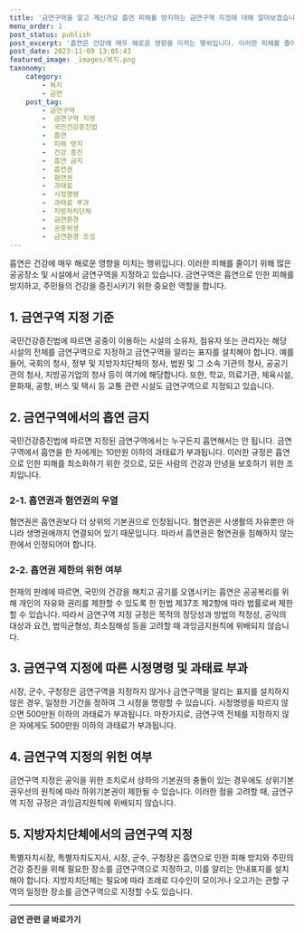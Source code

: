 ```yaml
---
title: '금연구역을 알고 계신가요 흡연 피해를 방지하는 금연구역 지정에 대해 알아보겠습니다'
menu_order: 1
post_status: publish
post_excerpt: '흡연은 건강에 매우 해로운 영향을 미치는 행위입니다. 이러한 피해를 줄이기 위해 많은 공공장소 및 시설에서 금연구역을 지정하고 있습니다. 금연구역은 흡연으로 인한 피해를 방지하고, 주민들의 건강을 증진시키기 위한 중요한 역할을 합니다.'
post_date: 2023-11-09 13:05:43
featured_image: _images/복지.png
taxonomy:
    category:
        - 복지
        - 금연
    post_tag:
        - 금연구역
        -  금연구역 지정
        -  국민건강증진법
        -  흡연
        -  피해 방지
        -  건강 증진
        -  흡연 금지
        -  흡연권
        -  혐연권
        -  과태료
        -  시정명령
        -  과태료 부과
        -  지방자치단체
        -  금연환경
        -  공중위생
        -  금연환경 조성
---
```



흡연은 건강에 매우 해로운 영향을 미치는 행위입니다. 이러한 피해를 줄이기 위해 많은 공공장소 및 시설에서 금연구역을 지정하고 있습니다. 금연구역은 흡연으로 인한 피해를 방지하고, 주민들의 건강을 증진시키기 위한 중요한 역할을 합니다.

## 1. 금연구역 지정 기준

국민건강증진법에 따르면 공중이 이용하는 시설의 소유자, 점유자 또는 관리자는 해당 시설의 전체를 금연구역으로 지정하고 금연구역을 알리는 표지를 설치해야 합니다. 예를 들어, 국회의 청사, 정부 및 지방자치단체의 청사, 법원 및 그 소속 기관의 청사, 공공기관의 청사, 지방공기업의 청사 등이 여기에 해당합니다. 또한, 학교, 의료기관, 체육시설, 문화재, 공항, 버스 및 택시 등 교통 관련 시설도 금연구역으로 지정되고 있습니다.

## 2. 금연구역에서의 흡연 금지

국민건강증진법에 따르면 지정된 금연구역에서는 누구든지 흡연해서는 안 됩니다. 금연구역에서 흡연을 한 자에게는 10만원 이하의 과태료가 부과됩니다. 이러한 규정은 흡연으로 인한 피해를 최소화하기 위한 것으로, 모든 사람의 건강과 안녕을 보호하기 위한 조치입니다.

### 2-1. 흡연권과 혐연권의 우열

혐연권은 흡연권보다 더 상위의 기본권으로 인정됩니다. 혐연권은 사생활의 자유뿐만 아니라 생명권에까지 연결되어 있기 때문입니다. 따라서 흡연권은 혐연권을 침해하지 않는 한에서 인정되어야 합니다.

### 2-2. 흡연권 제한의 위헌 여부

헌재의 판례에 따르면, 국민의 건강을 해치고 공기를 오염시키는 흡연은 공공복리를 위해 개인의 자유와 권리를 제한할 수 있도록 한 헌법 제37조 제2항에 따라 법률로써 제한할 수 있습니다. 따라서 금연구역 지정 규정은 목적의 정당성과 방법의 적정성, 공익의 대상과 요건, 법익균형성, 최소침해성 등을 고려할 때 과잉금지원칙에 위배되지 않습니다.

## 3. 금연구역 지정에 따른 시정명령 및 과태료 부과

시장, 군수, 구청장은 금연구역을 지정하지 않거나 금연구역을 알리는 표지를 설치하지 않은 경우, 일정한 기간을 정하여 그 시정을 명령할 수 있습니다. 시정명령을 따르지 않으면 500만원 이하의 과태료가 부과됩니다. 마찬가지로, 금연구역 전체를 지정하지 않은 자에게도 500만원 이하의 과태료가 부과됩니다.

## 4. 금연구역 지정의 위헌 여부

금연구역 지정은 공익을 위한 조치로서 상하의 기본권의 충돌이 있는 경우에도 상위기본권우선의 원칙에 따라 하위기본권이 제한될 수 있습니다. 이러한 점을 고려할 때, 금연구역 지정 규정은 과잉금지원칙에 위배되지 않습니다.

## 5. 지방자치단체에서의 금연구역 지정

특별자치시장, 특별자치도지사, 시장, 군수, 구청장은 흡연으로 인한 피해 방지와 주민의 건강 증진을 위해 필요한 장소를 금연구역으로 지정하고, 이를 알리는 안내표지를 설치해야 합니다. 지방자치단체는 필요에 따라 조례로 다수인이 모이거나 오고가는 관할 구역의 일정한 장소를 금연구역으로 지정할 수도 있습니다.


<!-- wp:separator -->
<hr class="wp-block-separator has-alpha-channel-opacity"/>
<!-- /wp:separator -->

<!-- wp:group {"backgroundColor":"base","layout":{"type":"constrained"}} -->
<div class="wp-block-group has-base-background-color has-background"><!-- wp:paragraph {"align":"center","fontSize":"medium"} -->
<p class="has-text-align-center has-large-font-size"><strong>금연 관련 글 바로가기</strong></p>
<!-- /wp:paragraph -->


<!-- wp:latest-posts
{"categories":[{"id":15153,"count":19,"description":"","link":"https://uknowlaw.com/category/%ea%b8%88%ec%97%b0/","name":"금연","slug":"금연","taxonomy":"category","parent":0,"meta":[],"_links":{"self":[{"href":"https://uknowlaw.com/wp-json/wp/v2/categories/15153"}],"collection":[{"href":"https://uknowlaw.com/wp-json/wp/v2/categories"}],"about":[{"href":"https://uknowlaw.com/wp-json/wp/v2/taxonomies/category"}],"wp:post_type":[{"href":"https://uknowlaw.com/wp-json/wp/v2/posts?categories=15153"}],"curies":[{"name":"wp","href":"https://api.w.org/{rel}","templated":true}]}}],"postsToShow":100,"excerptLength":28,"postLayout":"grid","columns":2,"featuredImageAlign":"left","featuredImageSizeSlug":"large","fontSize":"small"} /--></div>
<!-- /wp:group -->
